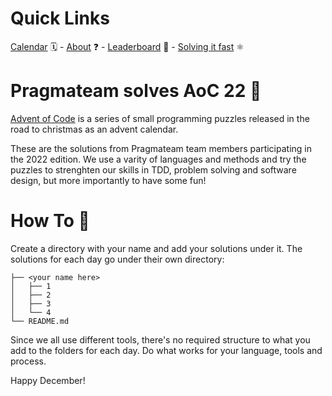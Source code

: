 # Quick Links

[Calendar][aoc-cal] 🗓 - [About][aoc] ❓ - [Leaderboard][aoc-lead] 🏃 - [Solving it fast][hyper-neutrino] ⚛

[aoc-cal]: https://adventofcode.com/2022
[aoc-lead]: https://adventofcode.com/2022/leaderboard
[hyper-neutrino]: https://www.youtube.com/@hyper-neutrino/featured

# Pragmateam solves AoC 22 🎅

[Advent of Code][aoc] is a series of small programming puzzles released in the road to christmas as an advent calendar.

[aoc]: https://adventofcode.com/2022/about

These are the solutions from Pragmateam team members participating in the 2022 edition. We use a varity of languages and methods and try the puzzles to strenghten our skills in TDD, problem solving and software design, but more importantly to have some fun!

# How To 🎄

Create a directory with your name and add your solutions under it. The solutions for each day go under their own directory:

```
├── <your name here>
│   ├── 1
│   ├── 2
│   ├── 3
│   └── 4
└── README.md
```

Since we all use different tools, there's no required structure to what you add to the folders for each day. Do what works for your language, tools and process.

Happy December!

